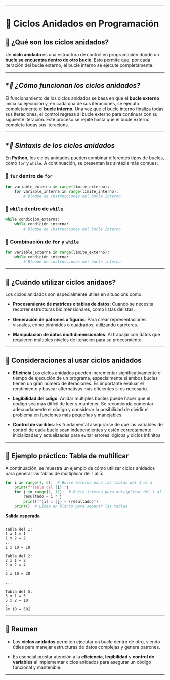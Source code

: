 

---

# **🔄 Ciclos Anidados en Programación**

## **📌 ¿Qué son los ciclos anidados?**
Un **ciclo anidado** es una estructura de control en programación donde un **bucle se encuentra dentro de otro bucle**. Esto permite que, por cada iteración del bucle externo, el bucle interno se ejecute completamente.

---

## **📌 ¿Cómo funcionan los ciclos anidados?*

El funcionamiento de los ciclos anidados se basa en que el **bucle externo** inicia su ejecución y, en cada una de sus iteraciones, se ejecuta completamente el **bucle interno**. Una vez que el bucle interno finaliza todas sus iteraciones, el control regresa al bucle externo para continuar con su siguiente iteración. Este proceso se repite hasta que el bucle externo completa todas sus iteracions.

---

## **📌 Sintaxis de los ciclos anidados*

En **Python**, los ciclos anidados pueden combinar diferentes tipos de bucles, como `for` y `while`. A continuación, se presentan las sintaxis más comues:

### **🔹 `for` dentro de `for`**

```Python
for variable_externa in range(límite_externo):
    for variable_interna in range(límite_interno):
        # Bloque de instrucciones del bucle interno
```


### **🔹 `while` dentro de `while`**

```Python
while condición_externa:
    while condición_interna:
        # Bloque de instrucciones del bucle interno
```


### **🔹 Combinación de `for` y `while`**

```Python
for variable_externa in range(límite_externo):
    while condición_interna:
        # Bloque de instrucciones del bucle interno
```


---

## **📌 ¿Cuándo utilizar ciclos anidaos?**

Los ciclos anidados son especialmente útiles en situacions como:

- **Procesamiento de matrices o tablas de datos**: Cuando se necesita recorrer estructuras bidimensionales, como listas delistas.

- **Generación de patrones o figuras**: Para crear representaciones visuales, como pirámides o cuadrados, utilizando carcteres.

- **Manipulación de datos multidimensionales**: Al trabajar con datos que requieren múltiples niveles de iteración para su procesmiento.

---

## **📌 Consideraciones al usar ciclos anidados**

- **Eficincia**:Los ciclos anidados pueden incrementar significativamente el tiempo de ejecución de un programa, especialmente si ambos bucles tienen un gran número de iteraciones. Es importante evaluar el rendimiento y buscar alternativas más eficientes si es necesario.

- **Legibilidad del cdigo**: Anidar múltiples bucles puede hacer que el código sea más difícil de leer y mantener. Se recomienda comentar adecuadamente el código y considerar la posibilidad de dividir el problema en funciones más pequeñas y manejables.

- **Control de varibles**: Es fundamental asegurarse de que las variables de control de cada bucle sean independientes y estén correctamente inicializadas y actualizadas para evitar errores lógicos y ciclos infinitos.

---

## **📌 Ejemplo práctico: Tabla de multilicar**

A continuación, se muestra un ejemplo de cómo utilizar ciclos anidados para generar las tablas de multiplicar del 1 al 5:

``` Python
for i in range(1, 6):  # Bucle externo para las tablas del 1 al 5
    print(f"Tabla del {i}:")
    for j in range(1, 11):  # Bucle interno para multiplicar del 1 al 10
        resultado = i * j
        print(f"{i} x {j} = {resultado}")
    print()  # Línea en blanco para separar las tablas
```

**Salida esperada**

```

Tabla del 1:
1 x 1 = 1
1 x 2 = 2
...
1 x 10 = 10

Tabla del 2:
2 x 1 = 2
2 x 2 = 4
...
2 x 10 = 20

...

Tabla del 5:
5 x 1 = 5
5 x 2 = 10
...
5x 10 = 50
```
---

## **📌 Reumen**

- Los **ciclos anidados** permiten ejecutar un bucle dentro de otro, siendo útiles para manejar estructuras de datos complejas y genera patrones.

- Es esencial prestar atención a la **eficiencia**, **legibilidad** y **control de variables** al implementar ciclos anidados para asegurar un código funcional y mantenible.

---
